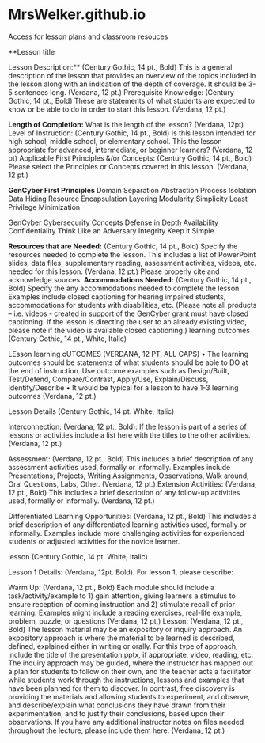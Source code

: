 # MrsWelker.github.io
Access for lesson plans and classroom resouces

**Lesson title 

Lesson Description:** (Century Gothic, 14 pt., Bold) This is a general description of the lesson that provides an overview of the topics included in the lesson along with an indication of the depth of coverage.  It should be 3-5 sentences long. (Verdana, 12 pt.)
Prerequisite Knowledge: (Century Gothic, 14 pt., Bold) These are statements of what students are expected to know or be able to do in order to start this lesson. (Verdana, 12 pt.)

**Length of Completion:** What is the length of the lesson? (Verdana, 12pt)
Level of Instruction: (Century Gothic, 14 pt., Bold) Is this lesson intended for high school, middle school, or elementary school. This the  lesson appropriate for advanced, intermediate, or beginner learners? (Verdana, 12 pt)
Applicable First Principles &/or Concepts: (Century Gothic, 14 pt., Bold) Please select the Principles or Concepts covered in this lesson. (Verdana, 12 pt.)

**GenCyber First Principles**
Domain Separation			      		Abstraction
Process Isolation			    			Data Hiding
Resource Encapsulation					Layering
Modularity					        		Simplicity
Least Privilege					      	Minimization


GenCyber Cybersecurity Concepts
Defense in Depth						Availability
Confidentiality						Think Like an Adversary
Integrity							Keep it Simple

**Resources that are Needed:** (Century Gothic, 14 pt., Bold) Specify the resources needed to complete the lesson. This includes a list of PowerPoint slides, data files, supplementary reading, assessment activities, videos, etc. needed for this lesson. (Verdana, 12 pt.) Please properly cite and acknowledge sources. 
**Accommodations Needed:** (Century Gothic, 14 pt., Bold) Specify the any accommodations needed to complete the lesson. Examples include closed captioning for hearing impaired students, accommodations for students with disabilities, etc.  (Please note all products – i.e. videos - created in support of the GenCyber grant must have closed captioning. If the lesson is directing the user to an already existing video, please note if the video is available closed captioning.)
learning outcomes (Century Gothic, 14 pt., White, Italic)

LEsson learning oUTCOMES (VERDANA, 12 PT, ALL CAPS)
•	The learning outcomes should be statements of what students should be able to DO at the end of instruction. Use outcome examples such as Design/Built, Test/Defend, Compare/Contrast, Apply/Use, Explain/Discuss, Identify/Describe
•	It would be typical for a lesson to have 1-3 learning outcomes 
(Verdana, 12 pt.)

Lesson Details (Century Gothic, 14 pt. White, Italic)

Interconnection: (Verdana, 12 pt., Bold): If the lesson is part of a series of lessons or activities include a list here with the titles to the other activities. (Verdana, 12 pt.) 

Assessment: (Verdana, 12 pt., Bold) This includes a brief description of any assessment activities used, formally or informally. Examples include Presentations, Projects, Writing Assignments, Observations, Walk around, Oral Questions, Labs, Other.  (Verdana, 12 pt.)
Extension Activities: (Verdana, 12 pt., Bold) This includes a brief description of any follow-up activities used, formally or informally. (Verdana, 12 pt.)

Differentiated Learning Opportunities: (Verdana, 12 pt., Bold) This includes a brief description of any differentiated learning activities used, formally or informally. Examples include more challenging activities for experienced students or adjusted activities for the novice learner. 

lesson (Century Gothic, 14 pt. White, Italic)


Lesson 1 Details: (Verdana, 12pt. Bold).  For lesson 1, please describe:

Warm Up: (Verdana, 12 pt., Bold) Each module should include a task/activity/example to 1) gain attention, giving learners a stimulus to ensure reception of coming instruction and 2) stimulate recall of prior learning. Examples might include a reading exercises, real-life example, problem, puzzle, or questions (Verdana, 12 pt.)
Lesson: (Verdana, 12 pt., Bold) The lesson material may be an expository or inquiry approach. An expository approach is where the material to be learned is described, defined, explained either in writing or orally. For this type of approach, include the title of the presentation.pptx, if appropriate, video, reading, etc. The inquiry approach may be guided, where the instructor has mapped out a plan for students to follow on their own, and the teacher acts a facilitator while students work through the instructions, lessons and examples that have been planned for them to discover. In contrast, free discovery is providing the materials and allowing students to experiment, and observe, and describe/explain what conclusions they have drawn from their experimentation, and to justify their conclusions, based upon their observations. 
If you have any additional instructor notes on files needed throughout the lecture, please include them here.  (Verdana, 12 pt.)



